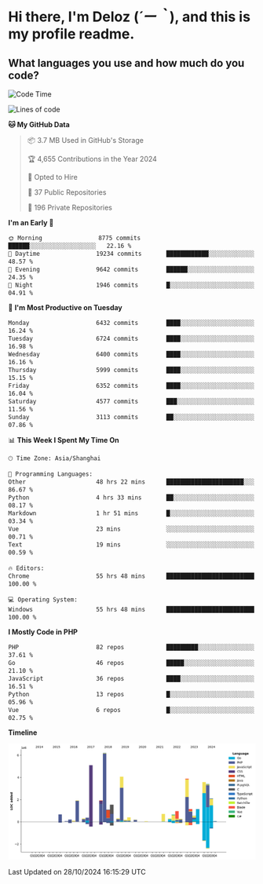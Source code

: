 # **Hi there, I'm Deloz (*´ー｀*), and this is my profile readme.**

## **What languages you use and how much do you code?**

<!--START_SECTION:waka-->
![Code Time](http://img.shields.io/badge/Code%20Time-4%2C913%20hrs%2028%20mins-blue)

![Lines of code](https://img.shields.io/badge/From%20Hello%20World%20I%27ve%20Written-43.0%20million%20lines%20of%20code-blue)

**🐱 My GitHub Data** 

> 📦 3.7 MB Used in GitHub's Storage 
 > 
> 🏆 4,655 Contributions in the Year 2024
 > 
> 💼 Opted to Hire
 > 
> 📜 37 Public Repositories 
 > 
> 🔑 196 Private Repositories 
 > 
**I'm an Early 🐤** 

```text
🌞 Morning                8775 commits        ██████░░░░░░░░░░░░░░░░░░░   22.16 % 
🌆 Daytime                19234 commits       ████████████░░░░░░░░░░░░░   48.57 % 
🌃 Evening                9642 commits        ██████░░░░░░░░░░░░░░░░░░░   24.35 % 
🌙 Night                  1946 commits        █░░░░░░░░░░░░░░░░░░░░░░░░   04.91 % 
```
📅 **I'm Most Productive on Tuesday** 

```text
Monday                   6432 commits        ████░░░░░░░░░░░░░░░░░░░░░   16.24 % 
Tuesday                  6724 commits        ████░░░░░░░░░░░░░░░░░░░░░   16.98 % 
Wednesday                6400 commits        ████░░░░░░░░░░░░░░░░░░░░░   16.16 % 
Thursday                 5999 commits        ████░░░░░░░░░░░░░░░░░░░░░   15.15 % 
Friday                   6352 commits        ████░░░░░░░░░░░░░░░░░░░░░   16.04 % 
Saturday                 4577 commits        ███░░░░░░░░░░░░░░░░░░░░░░   11.56 % 
Sunday                   3113 commits        ██░░░░░░░░░░░░░░░░░░░░░░░   07.86 % 
```


📊 **This Week I Spent My Time On** 

```text
🕑︎ Time Zone: Asia/Shanghai

💬 Programming Languages: 
Other                    48 hrs 22 mins      ██████████████████████░░░   86.67 % 
Python                   4 hrs 33 mins       ██░░░░░░░░░░░░░░░░░░░░░░░   08.17 % 
Markdown                 1 hr 51 mins        █░░░░░░░░░░░░░░░░░░░░░░░░   03.34 % 
Vue                      23 mins             ░░░░░░░░░░░░░░░░░░░░░░░░░   00.71 % 
Text                     19 mins             ░░░░░░░░░░░░░░░░░░░░░░░░░   00.59 % 

🔥 Editors: 
Chrome                   55 hrs 48 mins      █████████████████████████   100.00 % 

💻 Operating System: 
Windows                  55 hrs 48 mins      █████████████████████████   100.00 % 
```

**I Mostly Code in PHP** 

```text
PHP                      82 repos            █████████░░░░░░░░░░░░░░░░   37.61 % 
Go                       46 repos            █████░░░░░░░░░░░░░░░░░░░░   21.10 % 
JavaScript               36 repos            ████░░░░░░░░░░░░░░░░░░░░░   16.51 % 
Python                   13 repos            █░░░░░░░░░░░░░░░░░░░░░░░░   05.96 % 
Vue                      6 repos             █░░░░░░░░░░░░░░░░░░░░░░░░   02.75 % 
```



**Timeline**

![Lines of Code chart](https://raw.githubusercontent.com/deloz/deloz/main/assets/bar_graph.png)


 Last Updated on 28/10/2024 16:15:29 UTC
<!--END_SECTION:waka-->
